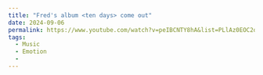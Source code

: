 ```yaml
---
title: "Fred's album <ten days> come out"
date: 2024-09-06
permalink: https://www.youtube.com/watch?v=peIBCNTY8hA&list=PLlAz0EOC2qCljJn1bpxb4zpQ6A3I5p9jH
tags:
  - Music
  - Emotion
  - 
---
```


<!-- This is a sample blog post. Lorem ipsum I can't remember the rest of lorem ipsum and don't have an internet connection right now. Testing testing testing this blog post. Blog posts are cool.

Headings are cool
======

You can have many headings
======

Aren't headings cool?
------ -->
